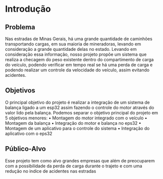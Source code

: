 # Introdução


## Problema

Nas estradas de Minas Gerais, há uma grande quantidade de caminhões transportando cargas, em sua maioria de mineradoras, levando em consideração a grande quantidade delas no estado. Levando em consideração essa informação, nosso projeto propõe um sistema que realiza a checagem do peso existente dentro do compartimento de carga do veículo, podendo verificar em tempo real se há uma perda de carga e podendo realizar um controle da velocidade do veículo, assim evitando acidentes.

## Objetivos

O principal objetivo do projeto é realizar a integração de um sistema de balança ligado a um esp32 assim fazendo o controle do motor através do valor lido pela balança. 
Podemos separar o objetivo principal do projeto em 5 objetivos menores:
•	Montagem do motor integrado com o veículo
•	Montagem da balança 
•	Integração do motor e balança no eps32
•	Montagem de um aplicativo para o controle do sistema 
•	Integração do aplicativo com o eps32
 
## Público-Alvo

Esse projeto tem como alvo grandes empresas que além de preocuparem com a possibilidade da perda de carga durante o trajeto e com uma redução no indice de acidentes nas estradas 
